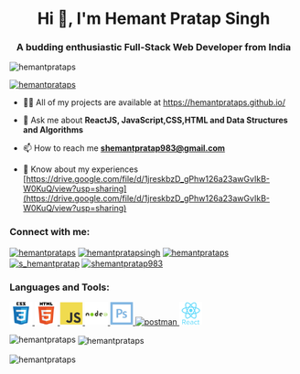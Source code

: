 <h1 align="center">Hi 👋, I'm Hemant Pratap Singh</h1>
<h3 align="center">A budding enthusiastic Full-Stack Web Developer from India</h3>

<p align="left"> <img src="https://komarev.com/ghpvc/?username=hemantprataps&label=Profile%20views&color=0e75b6&style=flat" alt="hemantprataps" /> </p>

<p align="left"> <a href="https://github.com/ryo-ma/github-profile-trophy"><img src="https://github-profile-trophy.vercel.app/?username=hemantprataps" alt="hemantprataps" /></a> </p>

- 👨‍💻 All of my projects are available at https://hemantprataps.github.io/

- 💬 Ask me about **ReactJS, JavaScript,CSS,HTML and Data Structures and Algorithms**

- 📫 How to reach me **shemantpratap983@gmail.com**

- 📄 Know about my experiences [https://drive.google.com/file/d/1jreskbzD_gPhw126a23awGvIkB-W0KuQ/view?usp=sharing](https://drive.google.com/file/d/1jreskbzD_gPhw126a23awGvIkB-W0KuQ/view?usp=sharing)

<h3 align="left">Connect with me:</h3>
<p align="left">
<a href="https://codepen.io/hemantprataps" target="blank"><img align="center" src="https://raw.githubusercontent.com/rahuldkjain/github-profile-readme-generator/master/src/images/icons/Social/codepen.svg" alt="hemantprataps" height="30" width="40" /></a>
<a href="https://linkedin.com/in/hemantpratapsingh" target="blank"><img align="center" src="https://raw.githubusercontent.com/rahuldkjain/github-profile-readme-generator/master/src/images/icons/Social/linked-in-alt.svg" alt="hemantpratapsingh" height="30" width="40" /></a>
<a href="https://codesandbox.com/hemantprataps" target="blank"><img align="center" src="https://raw.githubusercontent.com/rahuldkjain/github-profile-readme-generator/master/src/images/icons/Social/codesandbox.svg" alt="hemantprataps" height="30" width="40" /></a>
<a href="https://instagram.com/s_hemantpratap" target="blank"><img align="center" src="https://raw.githubusercontent.com/rahuldkjain/github-profile-readme-generator/master/src/images/icons/Social/instagram.svg" alt="s_hemantpratap" height="30" width="40" /></a>
<a href="https://www.leetcode.com/shemantpratap983" target="blank"><img align="center" src="https://raw.githubusercontent.com/rahuldkjain/github-profile-readme-generator/master/src/images/icons/Social/leet-code.svg" alt="shemantpratap983" height="30" width="40" /></a>
</p>

<h3 align="left">Languages and Tools:</h3>
<p align="left"> <a href="https://www.w3schools.com/css/" target="_blank" rel="noreferrer"> <img src="https://raw.githubusercontent.com/devicons/devicon/master/icons/css3/css3-original-wordmark.svg" alt="css3" width="40" height="40"/> </a> <a href="https://www.w3.org/html/" target="_blank" rel="noreferrer"> <img src="https://raw.githubusercontent.com/devicons/devicon/master/icons/html5/html5-original-wordmark.svg" alt="html5" width="40" height="40"/> </a> <a href="https://developer.mozilla.org/en-US/docs/Web/JavaScript" target="_blank" rel="noreferrer"> <img src="https://raw.githubusercontent.com/devicons/devicon/master/icons/javascript/javascript-original.svg" alt="javascript" width="40" height="40"/> </a> <a href="https://nodejs.org" target="_blank" rel="noreferrer"> <img src="https://raw.githubusercontent.com/devicons/devicon/master/icons/nodejs/nodejs-original-wordmark.svg" alt="nodejs" width="40" height="40"/> </a> <a href="https://www.photoshop.com/en" target="_blank" rel="noreferrer"> <img src="https://raw.githubusercontent.com/devicons/devicon/master/icons/photoshop/photoshop-line.svg" alt="photoshop" width="40" height="40"/> </a> <a href="https://postman.com" target="_blank" rel="noreferrer"> <img src="https://www.vectorlogo.zone/logos/getpostman/getpostman-icon.svg" alt="postman" width="40" height="40"/> </a> <a href="https://reactjs.org/" target="_blank" rel="noreferrer"> <img src="https://raw.githubusercontent.com/devicons/devicon/master/icons/react/react-original-wordmark.svg" alt="react" width="40" height="40"/> </a> </p>

<p><img align="left" src="https://github-readme-stats.vercel.app/api/top-langs?username=hemantprataps&show_icons=true&locale=en&layout=compact" alt="hemantprataps" /></p>

<p>&nbsp;<img align="center" src="https://github-readme-stats.vercel.app/api?username=hemantprataps&show_icons=true&locale=en" alt="hemantprataps" /></p>

<p><img align="center" src="https://github-readme-streak-stats.herokuapp.com/?user=hemantprataps&" alt="hemantprataps" /></p>
